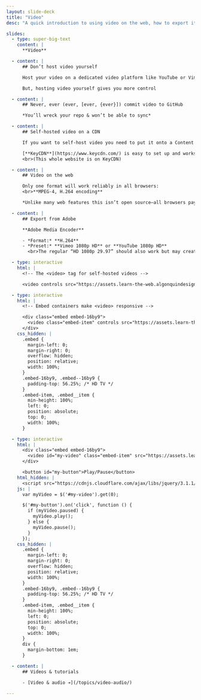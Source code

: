 ```yaml
---
layout: slide-deck
title: "Video"
desc: "A quick introduction to using video on the web, how to export it, and where to upload it."

slides:
  - type: super-big-text
    content: |
      **Video**

  - content: |
      ## Don’t host video yourself

      Host your video on a dedicated video platform like YouTube or Vimeo as a first choice

      But, hosting video yourself gives you more control

  - content: |
      ## Never, ever (ever, [ever, {ever}]) commit video to GitHub

      *You’ll wreck your repo & won’t be able to sync*

  - content: |
      ## Self-hosted video on a CDN

      If you want to self-host video you need to put it onto a Content Delivery Network

      [**KeyCDN**](https://www.keycdn.com/) is easy to set up and works really well
      <br>(This whole website is on KeyCDN)

  - content: |
      ## Video on the web

      Only one format will work reliably in all browsers:
      <br>**MPEG-4, H.264 encoding**

      *Unlike many web features this isn’t open source—all browsers pay exorbitant fees to let you watch video*

  - content: |
      ## Export from Adobe

      **Adobe Media Encoder**

      - *Format:* **H.264**
      - *Preset:* **Vimeo 1080p HD** or **YouTube 1080p HD**
        <br>The regular “HD 1080p 29.97” should also work but may create larger file sizes.

  - type: interactive
    html: |
      <!-- The <video> tag for self-hosted videos -->

      <video controls src="https://assets.learn-the-web.algonquindesign.ca/web-dev-5/liftoff-of-spacex-crs-5.mp4"></video>

  - type: interactive
    html: |
      <!-- Embed containers make <video> responsive -->

      <div class="embed embed-16by9">
        <video class="embed-item" controls src="https://assets.learn-the-web.algonquindesign.ca/web-dev-5/liftoff-of-spacex-crs-5.mp4"></video>
      </div>
    css_hidden: |
      .embed {
        margin-left: 0;
        margin-right: 0;
        overflow: hidden;
        position: relative;
        width: 100%;
      }
      .embed-16by9, .embed--16by9 {
        padding-top: 56.25%; /* HD TV */
      }
      .embed-item, .embed__item {
        min-height: 100%;
        left: 0;
        position: absolute;
        top: 0;
        width: 100%;
      }

  - type: interactive
    html: |
      <div class="embed embed-16by9">
        <video id="my-video" class="embed-item" src="https://assets.learn-the-web.algonquindesign.ca/web-dev-5/liftoff-of-spacex-crs-5.mp4"></video>
      </div>

      <button id="my-button">Play/Pause</button>
    html_hidden: |
      <script src="https://cdnjs.cloudflare.com/ajax/libs/jquery/3.1.1/jquery.min.js"></script>
    js: |
      var myVideo = $('#my-video').get(0);

      $('#my-button').on('click', function () {
        if (myVideo.paused) {
          myVideo.play();
        } else {
          myVideo.pause();
        }
      });
    css_hidden: |
      .embed {
        margin-left: 0;
        margin-right: 0;
        overflow: hidden;
        position: relative;
        width: 100%;
      }
      .embed-16by9, .embed--16by9 {
        padding-top: 56.25%; /* HD TV */
      }
      .embed-item, .embed__item {
        min-height: 100%;
        left: 0;
        position: absolute;
        top: 0;
        width: 100%;
      }
      div {
        margin-bottom: 1em;
      }

  - content: |
      ## Videos & tutorials

      - [Video & audio ➔](/topics/video-audio/)

---
```

